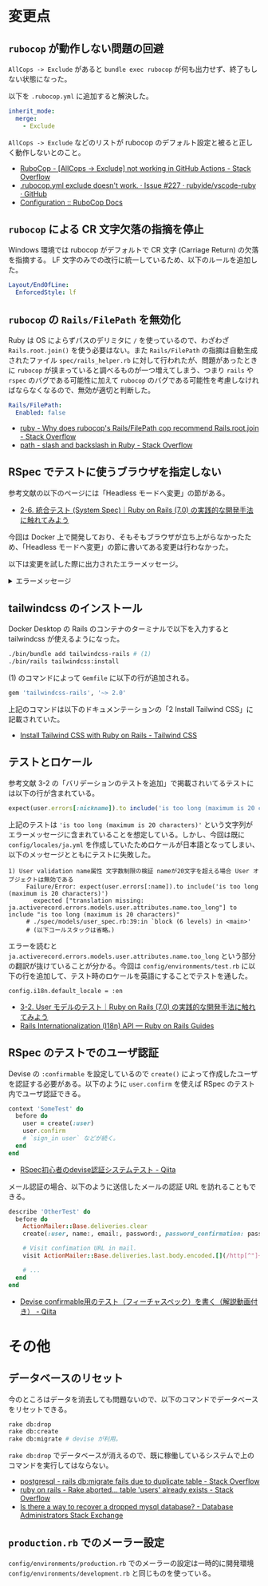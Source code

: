 # 変更点
## `rubocop` が動作しない問題の回避
`AllCops -> Exclude` があると `bundle exec rubocop` が何も出力せず、終了もしない状態になった。

以下を `.rubocop.yml` に追加すると解決した。

```yml
inherit_mode:
  merge:
    - Exclude
```

`AllCops -> Exclude` などのリストが rubocop のデフォルト設定と被ると正しく動作しないとのこと。

- [RuboCop - [AllCops -> Exclude] not working in GitHub Actions - Stack Overflow](https://stackoverflow.com/a/70818366)
- [.rubocop.yml exclude doesn't work. · Issue #227 · rubyide/vscode-ruby · GitHub](https://github.com/rubyide/vscode-ruby/issues/227)
- [Configuration :: RuboCop Docs](https://docs.rubocop.org/rubocop/configuration.html#merging-arrays-using-inherit_mode)

## `rubocop` による CR 文字欠落の指摘を停止
Windows 環境では rubocop がデフォルトで CR 文字 (Carriage Return) の欠落を指摘する。 LF 文字のみでの改行に統一しているため、以下のルールを追加した。

```yml
Layout/EndOfLine:
  EnforcedStyle: lf
```

## `rubocop` の `Rails/FilePath` を無効化
Ruby は OS によらずパスのデリミタに `/` を使っているので、わざわざ `Rails.root.join()` を使う必要はない。また `Rails/FilePath` の指摘は自動生成されたファイル `spec/rails_helper.rb` に対して行われたが、問題があったときに `rubocop` が挟まっていると調べるものが一つ増えてしまう、つまり `rails` や `rspec` のバグである可能性に加えて `rubocop` のバグである可能性を考慮しなければならなくなるので、無効が適切と判断した。

```yml
Rails/FilePath:
  Enabled: false
```

- [ruby - Why does rubocop's Rails/FilePath cop recommend Rails.root.join - Stack Overflow](https://stackoverflow.com/questions/48026807/why-does-rubocops-rails-filepath-cop-recommend-rails-root-join)
- [path - slash and backslash in Ruby - Stack Overflow](https://stackoverflow.com/questions/7173000/slash-and-backslash-in-ruby)

## RSpec でテストに使うブラウザを指定しない
参考文献の以下のページには「Headless モードへ変更」の節がある。

- [2-6. 統合テスト (System Spec)｜Ruby on Rails (7.0) の実践的な開発手法に触れてみよう](https://zenn.dev/tmasuyama1114/books/ab51fea5d5f659/viewer/558883#headless-%E3%83%A2%E3%83%BC%E3%83%89%E3%81%B8%E5%A4%89%E6%9B%B4)

今回は Docker 上で開発しており、そもそもブラウザが立ち上がらなかったため、「Headless モードへ変更」の節に書いてある変更は行わなかった。

以下は変更を試した際に出力されたエラーメッセージ。

<details>
<summary>エラーメッセージ</summary>

```
# bin/rspec spec/system/home_spec.rb
Running via Spring preloader in process 178

Home
  トップページの検証
2023-02-24 07:09:01 WARN Selenium [:logger_info] Details on how to use and modify Selenium logger:
  https://selenium.dev/documentation/webdriver/troubleshooting/logging#ruby

2023-02-24 07:09:01 WARN Selenium [DEPRECATION] [:capabilities] The :capabilities parameter for Selenium::WebDriver::Chrome::Driver is deprecated. Use :options argument with an instance of Selenium::WebDriver::Chrome::Driver instead.
2023-02-24 07:09:01 WARN Selenium [DEPRECATION] [:capabilities] The :capabilities parameter for Selenium::WebDriver::Chrome::Driver is deprecated. Use :options argument with an instance of Selenium::WebDriver::Chrome::Driver instead.
    Home#top という文字列が表示される (FAILED - 1)

Failures:

  1) Home トップページの検証 Home#top という文字列が表示される
     Got 0 failures and 2 other errors:

     1.1) Failure/Error: visit '/'

          Webdrivers::BrowserNotFound:
            Failed to determine Chrome binary location.
          # /usr/local/bundle/gems/webdrivers-5.2.0/lib/webdrivers/chrome_finder.rb:21:in `location'
          # /usr/local/bundle/gems/webdrivers-5.2.0/lib/webdrivers/chrome_finder.rb:10:in `version'
          # /usr/local/bundle/gems/webdrivers-5.2.0/lib/webdrivers/chromedriver.rb:51:in `browser_version'
          # /usr/local/bundle/gems/webdrivers-5.2.0/lib/webdrivers/chromedriver.rb:142:in `browser_build_version'
          # /usr/local/bundle/gems/webdrivers-5.2.0/lib/webdrivers/chromedriver.rb:32:in `latest_version'
          # /usr/local/bundle/gems/webdrivers-5.2.0/lib/webdrivers/common.rb:122:in `download_version'
          # /usr/local/bundle/gems/webdrivers-5.2.0/lib/webdrivers/common.rb:134:in `correct_binary?'
          # /usr/local/bundle/gems/webdrivers-5.2.0/lib/webdrivers/common.rb:91:in `update'
          # /usr/local/bundle/gems/webdrivers-5.2.0/lib/webdrivers/chromedriver.rb:156:in `block in <main>'
          # /usr/local/bundle/gems/selenium-webdriver-4.8.1/lib/selenium/webdriver/common/service.rb:103:in `binary_path'
          # /usr/local/bundle/gems/selenium-webdriver-4.8.1/lib/selenium/webdriver/common/service.rb:74:in `initialize'
          # /usr/local/bundle/gems/selenium-webdriver-4.8.1/lib/selenium/webdriver/common/service.rb:32:in `new'
          # /usr/local/bundle/gems/selenium-webdriver-4.8.1/lib/selenium/webdriver/common/service.rb:32:in `chrome'
          # /usr/local/bundle/gems/selenium-webdriver-4.8.1/lib/selenium/webdriver/chrome/driver.rb:35:in `initialize'
          # /usr/local/bundle/gems/selenium-webdriver-4.8.1/lib/selenium/webdriver/common/driver.rb:47:in `new'
          # /usr/local/bundle/gems/selenium-webdriver-4.8.1/lib/selenium/webdriver/common/driver.rb:47:in `for'
          # /usr/local/bundle/gems/selenium-webdriver-4.8.1/lib/selenium/webdriver.rb:88:in `for'
          # /usr/local/bundle/gems/capybara-3.38.0/lib/capybara/selenium/driver.rb:83:in `browser'
          # /usr/local/bundle/gems/capybara-3.38.0/lib/capybara/selenium/driver.rb:104:in `visit'
          # /usr/local/bundle/gems/capybara-3.38.0/lib/capybara/session.rb:280:in `visit'
          # /usr/local/bundle/gems/capybara-3.38.0/lib/capybara/dsl.rb:52:in `call'
          # /usr/local/bundle/gems/capybara-3.38.0/lib/capybara/dsl.rb:52:in `visit'
          # ./spec/system/home_spec.rb:14:in `block (3 levels) in <main>'
          # /usr/local/bundle/gems/spring-commands-rspec-1.0.4/lib/spring/commands/rspec.rb:18:in `load'
          # /usr/local/bundle/gems/spring-commands-rspec-1.0.4/lib/spring/commands/rspec.rb:18:in `call'
          # -e:1:in `<main>'

     1.2) Failure/Error: raise BrowserNotFound, 'Failed to determine Chrome binary location.'

          Webdrivers::BrowserNotFound:
            Failed to determine Chrome binary location.
          # /usr/local/bundle/gems/webdrivers-5.2.0/lib/webdrivers/chrome_finder.rb:21:in `location'
          # /usr/local/bundle/gems/webdrivers-5.2.0/lib/webdrivers/chrome_finder.rb:10:in `version'
          # /usr/local/bundle/gems/webdrivers-5.2.0/lib/webdrivers/chromedriver.rb:51:in `browser_version'
          # /usr/local/bundle/gems/webdrivers-5.2.0/lib/webdrivers/chromedriver.rb:142:in `browser_build_version'
          # /usr/local/bundle/gems/webdrivers-5.2.0/lib/webdrivers/chromedriver.rb:32:in `latest_version'
          # /usr/local/bundle/gems/webdrivers-5.2.0/lib/webdrivers/common.rb:122:in `download_version'
          # /usr/local/bundle/gems/webdrivers-5.2.0/lib/webdrivers/common.rb:134:in `correct_binary?'
          # /usr/local/bundle/gems/webdrivers-5.2.0/lib/webdrivers/common.rb:91:in `update'
          # /usr/local/bundle/gems/webdrivers-5.2.0/lib/webdrivers/chromedriver.rb:156:in `block in <main>'
          # /usr/local/bundle/gems/selenium-webdriver-4.8.1/lib/selenium/webdriver/common/service.rb:103:in `binary_path'
          # /usr/local/bundle/gems/selenium-webdriver-4.8.1/lib/selenium/webdriver/common/service.rb:74:in `initialize'
          # /usr/local/bundle/gems/selenium-webdriver-4.8.1/lib/selenium/webdriver/common/service.rb:32:in `new'
          # /usr/local/bundle/gems/selenium-webdriver-4.8.1/lib/selenium/webdriver/common/service.rb:32:in `chrome'
          # /usr/local/bundle/gems/selenium-webdriver-4.8.1/lib/selenium/webdriver/chrome/driver.rb:35:in `initialize'
          # /usr/local/bundle/gems/selenium-webdriver-4.8.1/lib/selenium/webdriver/common/driver.rb:47:in `new'
          # /usr/local/bundle/gems/selenium-webdriver-4.8.1/lib/selenium/webdriver/common/driver.rb:47:in `for'
          # /usr/local/bundle/gems/selenium-webdriver-4.8.1/lib/selenium/webdriver.rb:88:in `for'
          # /usr/local/bundle/gems/capybara-3.38.0/lib/capybara/selenium/driver.rb:83:in `browser'
          # /usr/local/bundle/gems/capybara-3.38.0/lib/capybara/selenium/driver.rb:161:in `save_screenshot'
          # /usr/local/bundle/gems/capybara-3.38.0/lib/capybara/session.rb:747:in `block in save_screenshot'
          # /usr/local/bundle/gems/capybara-3.38.0/lib/capybara/session.rb:747:in `save_screenshot'
          # /usr/local/bundle/gems/spring-commands-rspec-1.0.4/lib/spring/commands/rspec.rb:18:in `load'
          # /usr/local/bundle/gems/spring-commands-rspec-1.0.4/lib/spring/commands/rspec.rb:18:in `call'
          # -e:1:in `<main>'

Finished in 0.54242 seconds (files took 2.86 seconds to load)
1 example, 1 failure

Failed examples:

rspec ./spec/system/home_spec.rb:13 # Home トップページの検証 Home#top という文字列が表示される
```

</details>

## tailwindcss のインストール
Docker Desktop の Rails のコンテナのターミナルで以下を入力すると tailwindcss が使えるようになった。

```sh
./bin/bundle add tailwindcss-rails # (1)
./bin/rails tailwindcss:install
```

(1) のコマンドによって `Gemfile` に以下の行が追加される。

```ruby
gem 'tailwindcss-rails', '~> 2.0'
```

上記のコマンドは以下のドキュメンテーションの「2 Install Tailwind CSS」に記載されていた。

- [Install Tailwind CSS with Ruby on Rails - Tailwind CSS](https://tailwindcss.com/docs/guides/ruby-on-rails)

## テストとロケール
参考文献 3-2 の「バリデーションのテストを追加」で掲載されいてるテストには以下の行が含まれている。

```ruby
expect(user.errors[:nickname]).to include('is too long (maximum is 20 characters)')
```

上記のテストは `'is too long (maximum is 20 characters)'` という文字列がエラーメッセージに含まれていることを想定している。しかし、今回は既に `config/locales/ja.yml` を作成していたためロケールが日本語となってしまい、以下のメッセージとともにテストに失敗した。

```
1) User validation name属性 文字数制限の検証 nameが20文字を超える場合 User オブジェクトは無効である
     Failure/Error: expect(user.errors[:name]).to include('is too long (maximum is 20 characters)')
       expected ["translation missing: ja.activerecord.errors.models.user.attributes.name.too_long"] to include "is too long (maximum is 20 characters)"
     # ./spec/models/user_spec.rb:39:in `block (6 levels) in <main>'
     # (以下コールスタックは省略。)
```

エラーを読むと `ja.activerecord.errors.models.user.attributes.name.too_long` という部分の翻訳が抜けていることが分かる。今回は `config/environments/test.rb` に以下の行を追加して、テスト時のロケールを英語にすることでテストを通した。

```
config.i18n.default_locale = :en
```

- [3-2. User モデルのテスト｜Ruby on Rails (7.0) の実践的な開発手法に触れてみよう](https://zenn.dev/tmasuyama1114/books/ab51fea5d5f659/viewer/94919e#%E3%83%90%E3%83%AA%E3%83%87%E3%83%BC%E3%82%B7%E3%83%A7%E3%83%B3%E3%81%AE%E3%83%86%E3%82%B9%E3%83%88%E3%82%92%E8%BF%BD%E5%8A%A0)
- [Rails Internationalization (I18n) API — Ruby on Rails Guides](https://guides.rubyonrails.org/i18n.html#translations-for-active-record-models)

## RSpec のテストでのユーザ認証
Devise の `:confirmable` を設定しているので `create()` によって作成したユーザを認証する必要がある。以下のように `user.confirm` を使えば RSpec のテスト内でユーザ認証できる。

```ruby
context 'SomeTest' do
  before do
    user = create(:user)
    user.confirm
    # `sign_in user` などが続く。
  end
end
```

- [RSpec初心者のdevise認証システムテスト - Qiita](https://qiita.com/zongxiaojie/items/d488edd42ba3864859c7)

メール認証の場合、以下のように送信したメールの認証 URL を訪れることもできる。

```ruby
describe 'OtherTest' do
  before do
    ActionMailer::Base.deliveries.clear
    create(:user, name:, email:, password:, password_confirmation: password)

    # Visit confimation URL in mail.
    visit ActionMailer::Base.deliveries.last.body.encoded.[](/http[^"]+/)

    # ...
  end
end
```

- [Devise confirmable用のテスト（フィーチャスペック）を書く（解説動画付き） - Qiita](https://qiita.com/jnchito/items/64f4cde336632f9a4890)

# その他
## データベースのリセット
今のところはデータを消去しても問題ないので、以下のコマンドでデータベースをリセットできる。

```sh
rake db:drop
rake db:create
rake db:migrate # devise が利用。
```

`rake db:drop` でデータベースが消えるので、既に稼働しているシステムで上のコマンドを実行してはならない。

- [postgresql - rails db:migrate fails due to duplicate table - Stack Overflow](https://stackoverflow.com/questions/62119399/rails-dbmigrate-fails-due-to-duplicate-table)
- [ruby on rails - Rake aborted... table 'users' already exists - Stack Overflow](https://stackoverflow.com/questions/7874330/rake-aborted-table-users-already-exists)
- [Is there a way to recover a dropped mysql database? - Database Administrators Stack Exchange](https://dba.stackexchange.com/questions/23251/is-there-a-way-to-recover-a-dropped-mysql-database)

## `production.rb` でのメーラー設定
`config/environments/production.rb` でのメーラーの設定は一時的に開発環境 `config/environments/development.rb` と同じものを使っている。
